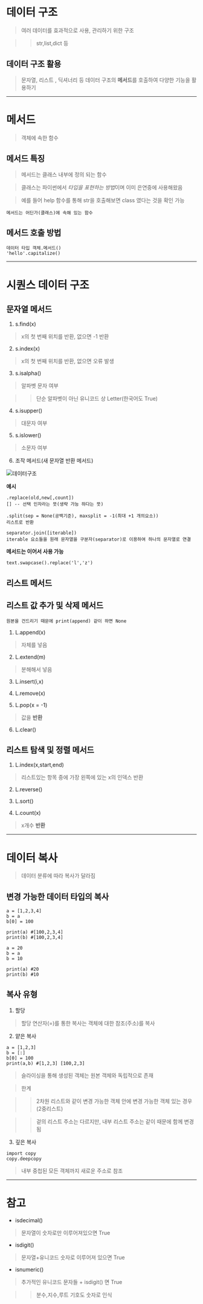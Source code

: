 # 데이터 구조

> 여러 데이터를 효과적으로 사용, 관리하기 위한 구조

>>str,list,dict 등

## 데이터 구조 활용

> 문자열, 리스트 , 딕셔너리 등 데이터 구조의 **메서드**를 호출하여 다양한 기능을 활용하기

---

# 메서드

> 객체에 속한 함수

## 메서드 특징

> 메서드는 클래스 내부에 정의 되는 함수

> 클래스는 파이썬에서 *타입을 표현하는 방법*이며 이미 은연중에 사용해왔음

> 예를 들어 help 함수를 통해 str을 호출해보면 class 였다는 것을 확인 가능

``메서드는 어딘가(클래스)에 속해 있는 함수``

## 메서드 호출 방법

```
데이터 타입 객체.메서드()
'hello'.capitalize()
```

---

# 시퀀스 데이터 구조

## 문자열 메서드

1. s.find(x)

> x의 첫 번째 위치를 반환, 없으면 -1 반환

2. s.index(x)

> x의 첫 번째 위치를 반환, 없으면 오류 발생

3. s.isalpha()

> 알파벳 문자 여부

>> 단순 알파벳이 아닌 유니코드 상 Letter(한국어도 True)

4. s.isupper()

> 대문자 여부

5. s.islower()

> 소문자 여부

6. 조작 메서드(새 문자열 반환 메서드)

![데이터구조](https://github.com/Demopeu/TLI/assets/156268475/28af1500-01aa-4d98-ba87-608a501a0b14)

**예시**

```
.replace(old,new[,count])
[] -- 선택 인자라는 뜻(생략 가능 하다는 뜻)

.split(sep = None(공백기준), maxsplit = -1(최대 +1 개의요소))
리스트로 반환

separator.join([iterable])
iterable 요소들을 원래 문자열을 구분자(separator)로 이용하여 하나의 문자열로 연결
```

**메서드는 이어서 사용 가능**

``text.swapcase().replace('l','z')``

## 리스트 메서드

## 리스트 값 추가 및 삭제 메서드

``원본을 건드리기 때문에 print(append) 같이 하면 None``

1. L.append(x)

> 자체를 넣음

2. L.extend(m)

> 분해해서 넣음

3. L.insert(i,x)

4. L.remove(x)

5. L.pop(x = -1)

> 값을 **반환**

6. L.clear()

## 리스트 탐색 및 정렬 메서드

1. L.index(x,start,end)

> 리스트있는 항목 중에 가장 왼쪽에 있는 x의 인덱스 반환

2. L.reverse()

3. L.sort()

4. L.count(x) 

> x개수 **반환**

---

# 데이터 복사

> 데이터 분류에 따라 복사가 달라짐

## 변경 가능한 데이터 타입의 복사

```
a = [1,2,3,4]
b = a
b[0] = 100

print(a) #[100,2,3,4]
print(b) #[100,2,3,4]

a = 20
b = a
b = 10

print(a) #20
print(b) #10
```

## 복사 유형

1. 할당

> 할당 연산자(=)를 통한 복사는 객체에 대한 참조(주소)를 복사

2. 얕은 복사

```
a = [1,2,3]
b = [:]
b[0] = 100
print(a,b) #[1,2,3] [100,2,3]
```

> 슬라이싱을 통해 생성된 객체는 원본 객체와 독립적으로 존재

> 한계

>> 2차원 리스트와 같이 변경 가능한 객체 안에 변경 가능한 객체 있는 경우(2중리스트)

>> 겉의 리스트 주소는 다르지만, 내부 리스트 주소는 같이 때문에 함께 변경됨

3. 깊은 복사

```
import copy
copy.deepcopy
```

> 내부 중첩된 모든 객체까지 새로운 주소로 참조

---

# 참고

- isdecimal()

> 문자열이 숫자로만 이루어져있으면 True

- isdigit()

> 문자열+유니코드 숫자로 이루어져 있으면 True

- isnumeric()

> 추가적인 유니코드 문자들 + isdigit() 면 True

>> 분수,지수,루트 기호도 숫자로 인식

